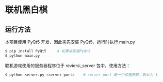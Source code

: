 # 联机黑白棋

## 运行方法

本项目使用 PyQt5 开发，因此需先安装 PyQt5，运行时执行 main.py

```bash
$ pip install PyQt5     # 如果未安装PyQt5
$ python main.py
```

联机游戏使用的服务器程序位于 reviersi_server 包中，使用方法：

```bash
$ python server.py <server-port>    # server-port 是一个可选参数，默认为 12222 端口
```
